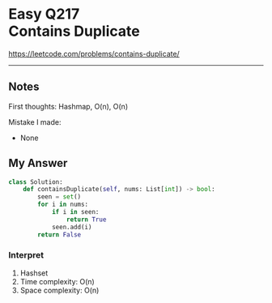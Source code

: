 # Easy Q217 <br> Contains Duplicate

https://leetcode.com/problems/contains-duplicate/

------------------------------
## Notes
First thoughts: Hashmap, O(n), O(n)

Mistake I made:
* None

## My Answer
```Python
class Solution:
    def containsDuplicate(self, nums: List[int]) -> bool:
        seen = set()
        for i in nums:
            if i in seen:
                return True
            seen.add(i)
        return False
```

### Interpret
1. Hashset
2. Time complexity: O(n)
3. Space complexity: O(n)



